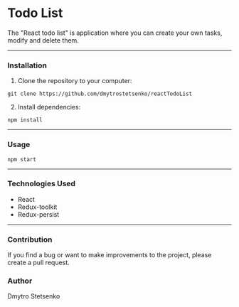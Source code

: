 # Todo List
The "React todo list" is application where you can create your own tasks, modify and delete them.

---
### Installation
1. Clone the repository to your computer:
```git
git clone https://github.com/dmytrostetsenko/reactTodoList
```
2. Install dependencies:
```node
npm install
```
---
### Usage
```node
npm start
```

---
### Technologies Used
- React
- Redux-toolkit
- Redux-persist
---
### Contribution
If you find a bug or want to make improvements to the project, please create a pull request.
### Author
Dmytro Stetsenko
